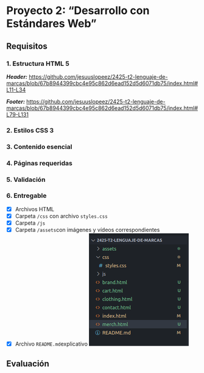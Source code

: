 # **Proyecto 2: “Desarrollo con Estándares Web”**
## Requisitos
### 1. Estructura HTML 5
***Header:***
https://github.com/jesuuslopeez/2425-t2-lenguaje-de-marcas/blob/67b8944399cbc4e95c862d6ead152d5d6071db75/index.html#L11-L34

***Footer:*** 
https://github.com/jesuuslopeez/2425-t2-lenguaje-de-marcas/blob/67b8944399cbc4e95c862d6ead152d5d6071db75/index.html#L79-L131

### 2. Estilos CSS 3

### 3. Contenido esencial

### 4. Páginas requeridas

### 5. Validación

### 6. Entregable
 - [x] Archivos HTML
 - [x] Carpeta `/css` con archivo `styles.css`
 - [x] Carpeta `/js`
 - [x] Carpeta `/assets`con imágenes y vídeos correspondientes
 - [x] Archivo `README.md`explicativo
![Estructura de carpetas y entregables.](assets/estructura.png)

## Evaluación
